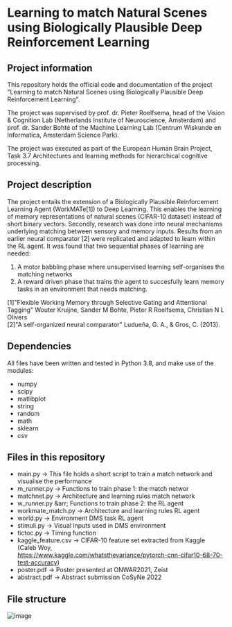 # Learning to match Natural Scenes using Biologically Plausible Deep Reinforcement Learning

## Project information

This repository holds the official code and documentation of the project "Learning 
to match Natural Scenes using Biologically Plausible Deep Reinforcement Learning".

The project was supervised by prof. dr. Pieter Roelfsema, head of the 
Vision & Cognition Lab (Netherlands Institute of Neuroscience, Amsterdam) and
prof. dr. Sander Bohté of the Machine Learning Lab (Centrum Wiskunde en 
Informatica, Amsterdam Science Park).

The project was executed as part of the European Human Brain Project,
Task 3.7 Architectures and learning methods for hierarchical cognitive processing. 

## Project description

The project entails the extension of a Biologically Plausible Reinforcement Learning
Agent (WorkMATe[1]) to Deep Learning. This enables the learning of memory representations
of natural scenes (CIFAR-10 dataset) instead of short binary vectors. Secondly, research
was done into neural mechanisms underlying matching between sensory and memory inputs.
Results from an earlier neural comparator [2] were replicated and adapted to learn
within the RL agent. It was found that two sequential phases of learning are needed: 
1) A motor babbling phase where unsupervised learning self-organises the matching networks
2) A reward driven phase that trains the agent to succesfully learn memory tasks
in an environment that needs matching. 

[1]"Flexible Working Memory through Selective Gating and Attentional Tagging"
Wouter Kruijne, Sander M Bohte, Pieter R Roelfsema, Christian N L Olivers
<br> [2]"A self-organized neural comparator"
Ludueña, G. A., & Gros, C. (2013). 

## Dependencies

All files have been written and tested in Python 3.8, and make use of the modules:
- numpy
- scipy 
- matlibplot
- string
- random
- math
- sklearn 
- csv 

## Files in this repository

- main.py &rarr; This file holds a short script to train a match network and visualise the performance
- m_runner.py &rarr; Functions to train phase 1: the match networ
- matchnet.py &rarr; Architecture and learning rules match network
- w_runner.py &arr; Functions to train phase 2: the RL agent 
- workmate_match.py &rarr; Architecture and learning rules RL agent
- world.py &rarr; Environment DMS task RL agent 				  		
- stimuli.py &rarr; Visual inputs used in DMS environment
- tictoc.py &rarr; Timing function
- kaggle_feature.csv &rarr; CIFAR-10 feature set extracted from Kaggle (Caleb Woy,	
https://www.kaggle.com/whatsthevariance/pytorch-cnn-cifar10-68-70-test-accuracy)
- poster.pdf &rarr; Poster presented at ONWAR2021, Zeist
- abstract.pdf &rarr; Abstract submission CoSyNe 2022

## File structure

![image](https://user-images.githubusercontent.com/71390417/145237082-9c3a523e-addf-4a85-b175-073e38b2f991.png)
